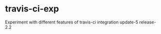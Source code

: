 ---
---
# travis-ci-exp
Experiment with different features of travis-ci integration
update-5
release-2.2